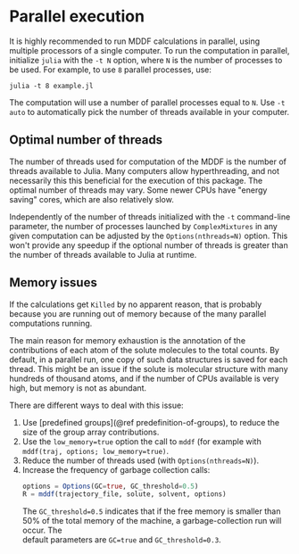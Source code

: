
# Parallel execution 

It is highly recommended to run MDDF calculations in parallel, using multiple processors of a 
single computer. To run the computation in parallel, initialize `julia` with
the `-t N` option, where `N` is the number of processes to be used. For example,
to use `8` parallel processes, use:
```
julia -t 8 example.jl
```
The computation will use a number of parallel processes equal to `N`. Use `-t auto` to automatically
pick the number of threads available in your computer. 

## Optimal number of threads

The number of threads used for computation of the MDDF is the number of threads available to Julia. 
Many computers allow hyperthreading, and not necessarily this this beneficial for the execution
of this package. The optimal number of threads may vary. Some newer CPUs have "energy saving"
cores, which are also relatively slow.

Independently of the number of threads initialized with the `-t` command-line
parameter, the number of processes launched by `ComplexMixtures` in any 
given computation can be adjusted by the `Options(nthreads=N)` option. This
won't provide any speedup if the optional number of threads is greater than
the number of threads available to Julia at runtime.

## Memory issues

If the calculations get `Killed` by no apparent reason, that is probably
because you are running out of memory because of the many parallel computations
running. 

The main reason for memory exhaustion is the annotation of the contributions
of each atom of the solute molecules to the total counts. By default, in
a parallel run, one copy of such data structures is saved for each thread.
This might be an issue if the solute is molecular structure with 
many hundreds of thousand atoms, and if the number of CPUs available is 
very high, but memory is not as abundant.

There are different ways to deal with this issue:

1. Use [predefined groups](@ref predefinition-of-groups), to reduce the
   size of the group array contributions.
2. Use the `low_memory=true` option the call to `mddf` (for example
   with `mddf(traj, options; low_memory=true)`. 
3. Reduce the number of threads used (with `Options(nthreads=N)`).
4. Increase the frequency of garbage collection calls:
   ```julia
   options = Options(GC=true, GC_threshold=0.5)
   R = mddf(trajectory_file, solute, solvent, options)
   ```     
   The `GC_threshold=0.5` indicates that if the free memory is smaller than 50%
   of the total memory of the machine, a garbage-collection run will occur. The  
   default parameters are `GC=true` and `GC_threshold=0.3`.  


